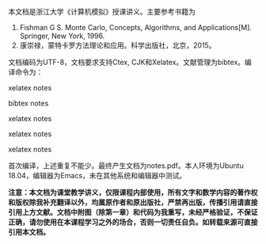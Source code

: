 本文档是浙江大学《计算机模拟》授课讲义。主要参考书籍为

1. Fishman G S. Monte Carlo, Concepts, Algorithms, and Applications[M]. Springer, New York, 1996.
2. 康崇禄，蒙特卡罗方法理论和应用。科学出版社，北京，2015。

文档编码为UTF-8，文档要求支持Ctex, CJK和Xelatex。文献管理为bibtex。编译命令为：

xelatex notes

bibtex notes

xelatex notes

xelatex notes

xelatex notes

首次编译，上述重复不能少。最终产生文档为notes.pdf。本人环境为Ubuntu 18.04，编辑器为Emacs，未在其他系统和编辑器中测试。

**注意：本文档为课堂教学讲义，仅限课程内部使用，所有文字和数学内容的著作权和版权除我补充翻译以外，均属原作者和原出版社，严禁再出版，传播引用请直接引用上方文献。文档中附图（除第一章）和代码为我重写，未经严格验证，不保证正确，请勿使用在本课程学习之外的场合，否则一切责任自负。如转载来源可直接引用本文档。**


